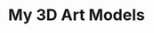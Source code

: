 ---
title: "My 3D Art Models"
mytype: "threedarts"
description: "One of my favourite hobby is to create 3D models using computer graphics. I use Blender, Bryce 3D, Wings 3D to make these."
---